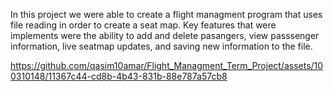 In this project we were able to create a flight managment program that uses file reading in order to create a seat map. Key features that were implements were the ability to add 
and delete pasangers, view passsenger information, live seatmap updates, and saving new information to the file.



https://github.com/qasim10amar/Flight_Managment_Term_Project/assets/100310148/11367c44-cd8b-4b43-831b-88e787a57cb8

